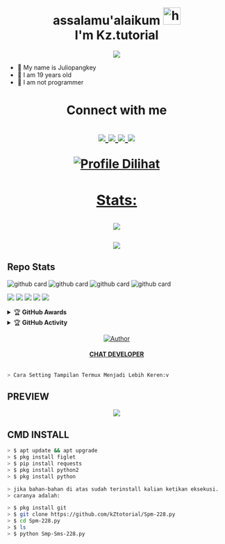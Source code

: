 <h1 align="center">assalamu'alaikum <img src="https://user-images.githubusercontent.com/1303154/88677602-1635ba80-d120-11ea-84d8-d263ba5fc3c0.gif" width="40px" alt="hi"><br>I'm Kz.tutorial </h1>
<p align="center">
  <img src="https://b.top4top.io/p_2310io7yo0.jpg" />
</p>


- 👼 My name is Juliopangkey
- 🍼 I am 19 years old 
- 🔭 I am not programmer

<h1 align="center"> Connect with me
<p align="center">
  <a href="https://api.whatsapp.com/send/?phone=628992176733&text=Assalamualaikum+Stah+Bolehkah+Kita+Berteman+?"><img src="https://img.shields.io/badge/WhatsApp-25D366?style=for-the-badge&logo=whatsapp&logoColor=white" />
  <a href="https://t.me/KZtutorial"><img src="https://img.shields.io/badge/telegram-25D366?style=for-the-badge&logo=telegram&logoColor=white" />
  <a href="https://github.com/KZtutorial"><img src="https://img.shields.io/badge/-GitHub-black?style=flat-square&logo=github" /> 
  <a href="https://youtube.com/channel/UCRaVHUXQGVAH7Gof7kixIoQ"><img src="https://img.shields.io/youtube/channel/subscribers/UCMnOhcDe_-8yE9jobx-JenA?style=social" /> <br>
</p>


![Profile Dilihat](https://komarev.com/ghpvc/?username=pinomodz&color=blue&style=flat-square&label=Profile+Dilihat)
### Stats:

<p align="center"><a href="https://github.com/PinoRecode"><img src="https://github-readme-stats.vercel.app/api?username=PinoRecode&show_icons=true&theme=radical"></a></p>
<p align="center"><a href="https://github.com/PinoRecode"><img src="https://github-readme-stats.vercel.app/api/top-langs/?username=PinoRecode&theme=radical&layout=compact"></a></p> 

## Repo Stats
![github card](https://github-readme-stats.vercel.app/api/pin/?username=PinoRecode&repo=ABOUT&theme=nightowl)
![github card](https://github-readme-stats.vercel.app/api/pin/?username=PinoRecode&repo=home-termux-pinomod&theme=nightowl)
![github card](https://github-readme-stats.vercel.app/api/pin/?username=PinoRecode&repo=Bot-Wa&theme=nightowl)
![github card](https://github-readme-stats.vercel.app/api/pin/?username=PinoRecode&repo=self&theme=nightowl)


<p>
    <img src="https://img.shields.io/badge/OS-Linux-blue?&logo=Linux" />
    <img src="https://img.shields.io/badge/OS-Windows-blue?&logo=Windows" />
    <img src="https://img.shields.io/badge/IDE-Xcode-blue?&logo=xcode" />
    <img src="https://img.shields.io/badge/Text%20Editor-Visual%20Studio%20Code-blue?&logo=visual%20studio%20code&logoColor=blue" />
    <img src="https://img.shields.io/badge/Sublime%20Text-gray?&logo=Sublime-Text" />
</p>
<details>
    <summary>&#127942 <b>GitHub Awards</b></summary><br/>

![Github Trophy](https://github-profile-trophy.vercel.app/?username=phaticusthiccy)

</details>

<details>
    <summary>&#127942 <b>GitHub Activity</b></summary><br/>

![Metrics](https://metrics.lecoq.io/PinoRecode?template=classic&repositories.forks=true&languages=1&languages.colors=github&languages.threshold=0%25&config.timezone=Asia%2FSemarang)

</details>

<p>

>
>
>
</div>
<p align="center">
  <a href="https://github.com/KZtutorial/"><img title="Author" src="https://img.shields.io/badge/Author-Kz.tutorial-red.svg?style=for-the-badge&logo=github" /></a>
  <h4 align="center">
  <a href="https://wa.me/628992176733"> CHAT DEVELOPER </a>
</h4>
</p>

```bash

> Cara Setting Tampilan Termux Menjadi Lebih Keren:v

```
## PREVIEW
<p align="center">
  <img src="https://k.top4top.io/p_231058c5h0.png" />
</p>
  
## CMD INSTALL 
```bash 
> $ apt update && apt upgrade
> $ pkg install figlet
> $ pip install requests
> $ pkg install python2
> $ pkg install python

> jika bahan-bahan di atas sudah terinstall kalian ketikan eksekusi.
> caranya adalah:

> $ pkg install git
> $ git clone https://github.com/kZtotorial/Spm-228.py
> $ cd Spm-228.py
> $ ls
> $ python Smp-Sms-228.py

```
